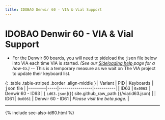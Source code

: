 ```yaml
---
title: IDOBAO Denwir 60 - VIA & Vial Support
---
```


# IDOBAO Denwir 60 - VIA & Vial Support

<!--
<div class="border shadow shadow-sm border-info bg-info bg-opacity-10 rounded-3 p-2 mb-4 text-opacity-75">
  <ul class="fa-ul mb-0 me-3">
  <li><span class="fa-li"><i class="fas fa-info-circle text-info"></i></span>
    All variants of the Montex are natively supported by The VIA project.
    There is no need to do anything in VIA, it should just work.
    </li>
  </ul>
</div>
-->

<div class="border shadow shadow-sm border-warning bg-warning bg-opacity-10 rounded-3 p-2 mb-4 text-opacity-75">
  <ul class="fa-ul mb-0 me-3">
    <li><span class="fa-li"><i class="fas fa-exclamation-circle text-warning"></i></span>
    For the Denwir 60 boards, you will need to sideload the <tt>json</tt> file below into VIA each time VIA is started.
    <i>(See our <a href="/manuals/via/sideload"><i class="fas fa-book"></i> Sideloading help</a> page for a how-to.)</i>
    -- This is a temporary measure as we wait on The VIA project to update their keyboard list.
    </li>
  </ul>
</div>

{: .table .table-striped .border .align-middle }
| Variant | PID | Keyboards        | <tt>json</tt> file |
|---------|-----|-----------------|-----------|
| ID63 | `0x0063` | Denwir 60 - ID63 | [<i class="fas fa-rotate-90 fa-download"></i> `id63.json`]({{ site.github_raw_path }}/via/id63.json) | 
| ID61 | `0x0061` | Denwir 60 - ID61 | <i class="text-danger">Please visit the beta page.</i> | 

<!--
| ID61 | `0x0061` | Denwir 60 - ID61 | [<i class="fas fa-rotate-90 fa-download"></i> `id61.json`]({{ site.github_raw_path }}/via/id61.json) | 
-->

---

{% include see-also-id60.html %}
